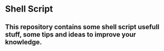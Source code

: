 # Shell Script

## This repository contains some shell script usefull stuff, some tips and ideas to improve your knowledge.